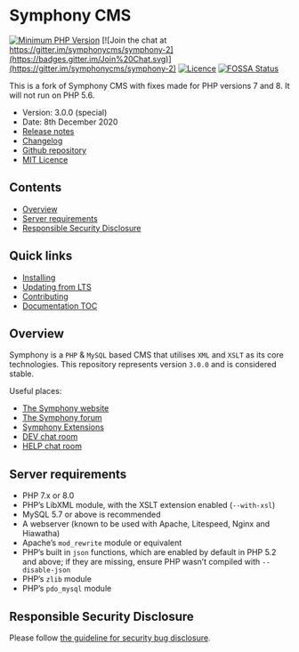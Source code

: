 # Symphony CMS

[![Minimum PHP Version](https://img.shields.io/badge/php-%3E%3D%207.0-8892BF.svg?style=flat)](https://php.net/)
[![Join the chat at https://gitter.im/symphonycms/symphony-2](https://badges.gitter.im/Join%20Chat.svg)](https://gitter.im/symphonycms/symphony-2)
[![Licence](https://img.shields.io/badge/licence-MIT-brightgreen.svg?style=flat)](https://symphonycms.mit-license.org/)
[![FOSSA Status](https://app.fossa.io/api/projects/git%2Bgithub.com%2Fsymphonycms%2Fsymphony-2.svg?type=shield)](https://app.fossa.io/projects/git%2Bgithub.com%2Fsymphonycms%2Fsymphony-2)

This is a fork of Symphony CMS with fixes made for PHP versions 7 and 8. It will not run on PHP 5.6.

- Version: 3.0.0 (special)
- Date: 8th December 2020
- [Release notes](https://www.getsymphony.com/download/releases/version/3.0.0/)
- [Changelog](https://github.com/petertron/symphonycms/blob/3.0.0/CHANGELOG.md)
- [Github repository](https://github.com/petertron/symphonycms/tree/3.0.0)
- [MIT Licence](https://github.com/petertron/symphonycms/blob/master/LICENCE)

## Contents

* [Overview](#overview)
* [Server requirements](#server-requirements)
* [Responsible Security Disclosure](#responsible-security-disclosure)

## Quick links

* [Installing](.docs/dev/INSTALLING.md)
* [Updating from LTS](.docs/dev/UPDATING.md)
* [Contributing](.docs/dev/CONTRIBUTING.md)
* [Documentation TOC](.docs/TOC.md)

## Overview

Symphony is a `PHP` & `MySQL` based CMS that utilises `XML` and `XSLT` as its core technologies. This repository represents version `3.0.0` and is considered stable.

Useful places:

- [The Symphony website](https://www.getsymphony.com/)
- [The Symphony forum](https://www.getsymphony.com/discuss/)
- [Symphony Extensions](http://symphonyextensions.com/)
- [DEV chat room](https://gitter.im/symphonycms/symphony-2)
- [HELP chat room](https://gitter.im/symphonycms/symphony-2/help)

## Server requirements

- PHP 7.x or 8.0
- PHP’s LibXML module, with the XSLT extension enabled (`--with-xsl`)
- MySQL 5.7 or above is recommended
- A webserver (known to be used with Apache, Litespeed, Nginx and Hiawatha)
- Apache’s `mod_rewrite` module or equivalent
- PHP’s built in `json` functions, which are enabled by default in PHP 5.2 and above; if they are missing, ensure PHP wasn’t compiled with `--disable-json`
- PHP’s `zlib` module
- PHP’s `pdo_mysql` module

## Responsible Security Disclosure

Please follow [the guideline for security bug disclosure](https://github.com/symphonycms/symphonycms/wiki/Security-Bug-Disclosure).
